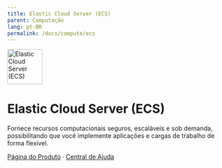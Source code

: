 ```yaml
---
title: Elastic Cloud Server (ECS)
parent: Computação
lang: pt-BR
permalink: /docs/compute/ecs
---
```


<img src="https://res-static.hc-cdn.cn/cloudbu-site/public/new-product-icon/Compute/ECS.png" width="80" height="80" alt="Elastic Cloud Server (ECS)">

# Elastic Cloud Server (ECS)

Fornece recursos computacionais seguros, escaláveis e sob demanda, possibilitando que você implemente aplicações e cargas de trabalho de forma flexível.

[Página do Produto](https://www.huaweicloud.com/intl/pt-br/product/ecs.html) &middot;
[Central de Ajuda](https://support.huaweicloud.com/intl/pt-br/ecs/index.html)

